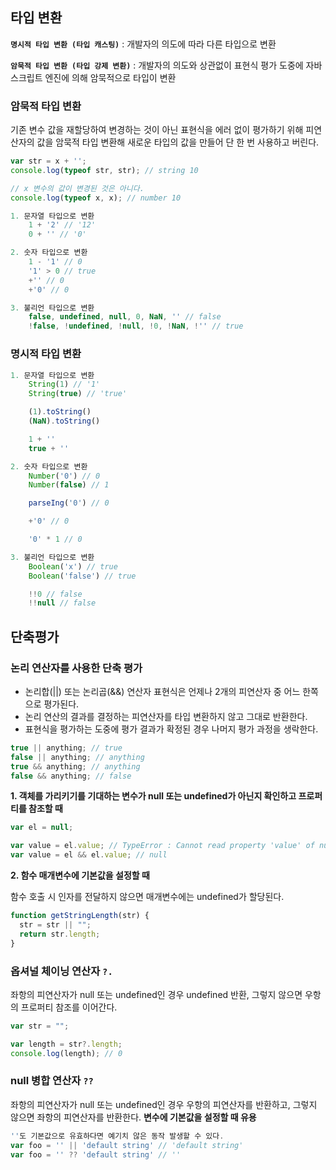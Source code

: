 ## 타입 변환

**`명시적 타입 변환 (타입 캐스팅)`** : 개발자의 의도에 따라 다른 타입으로 변환

**`암묵적 타입 변환 (타입 강제 변환)`** : 개발자의 의도와 상관없이 표현식 평가 도중에 자바스크립트 엔진에 의해 암묵적으로 타입이 변환

### 암묵적 타입 변환

기존 변수 값을 재할당하여 변경하는 것이 아닌 표현식을 에러 없이 평가하기 위해 피연산자의 값을 암묵적 타입 변환해 새로운 타입의 값을 만들어 단 한 번 사용하고 버린다.

```jsx
var str = x + '';
console.log(typeof str, str); // string 10

// x 변수의 값이 변경된 것은 아니다.
console.log(typeof x, x); // number 10

1. 문자열 타입으로 변환
	1 + '2' // '12'
	0 + '' // '0'

2. 숫자 타입으로 변환
	1 - '1' // 0
	'1' > 0 // true
	+'' // 0
	+'0' // 0

3. 불리언 타입으로 변환
	false, undefined, null, 0, NaN, '' // false
	!false, !undefined, !null, !0, !NaN, !'' // true
```

### 명시적 타입 변환

```jsx
1. 문자열 타입으로 변환
	String(1) // '1'
	String(true) // 'true'

	(1).toString()
	(NaN).toString()

	1 + ''
	true + ''

2. 숫자 타입으로 변환
	Number('0') // 0
	Number(false) // 1

	parseIng('0') // 0

	+'0' // 0

	'0' * 1 // 0

3. 불리언 타입으로 변환
	Boolean('x') // true
	Boolean('false') // true

	!!0 // false
	!!null // false
```

## 단축평가

### 논리 연산자를 사용한 단축 평가

- 논리합(||) 또는 논리곱(&&) 연산자 표현식은 언제나 2개의 피연산자 중 어느 한쪽으로 평가된다.
- 논리 연산의 결과를 결정하는 피연산자를 타입 변환하지 않고 그대로 반환한다.
- 표현식을 평가하는 도중에 평가 결과가 확정된 경우 나머지 평가 과정을 생락한다.

```jsx
true || anything; // true
false || anything; // anything
true && anything; // anything
false && anything; // false
```

**1. 객체를 가리키기를 기대하는 변수가 null 또는 undefined가 아닌지 확인하고 프로퍼티를 참조할 때**

```jsx
var el = null;

var value = el.value; // TypeError : Cannot read property 'value' of null
var value = el && el.value; // null
```

**2. 함수 매개변수에 기본값을 설정할 때**

함수 호출 시 인자를 전달하지 않으면 매개변수에는 undefined가 할당된다.

```jsx
function getStringLength(str) {
  str = str || "";
  return str.length;
}
```

### 옵셔널 체이닝 연산자 `?.`

좌항의 피연산자가 null 또는 undefined인 경우 undefined 반환, 그렇지 않으면 우항의 프로퍼티 참조를 이어간다.

```jsx
var str = "";

var length = str?.length;
console.log(length); // 0
```

### null 병합 연산자 `??`

좌항의 피연산자가 null 또는 undefined인 경우 우항의 피연산자를 반환하고, 그렇지 않으면 좌항의 피연산자를 반환한다. **변수에 기본값을 설정할 때 유용**

```jsx
''도 기본값으로 유효하다면 예기치 않은 동작 발생할 수 있다.
var foo = '' || 'default string' // 'default string'
var foo = '' ?? 'default string' // ''
```
